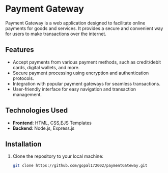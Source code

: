 # Payment Gateway

Payment Gateway is a web application designed to facilitate online payments for goods and services. It provides a secure and convenient way for users to make transactions over the internet.

## Features

- Accept payments from various payment methods, such as credit/debit cards, digital wallets, and more.
- Secure payment processing using encryption and authentication protocols.
- Integration with popular payment gateways for seamless transactions.
- User-friendly interface for easy navigation and transaction management.

## Technologies Used

- **Frontend**: HTML, CSS,EJS Templates
- **Backend**: Node.js, Express.js


## Installation

1. Clone the repository to your local machine:

   ```bash
   git clone https://github.com/gopal172002/paymentGateway.git
